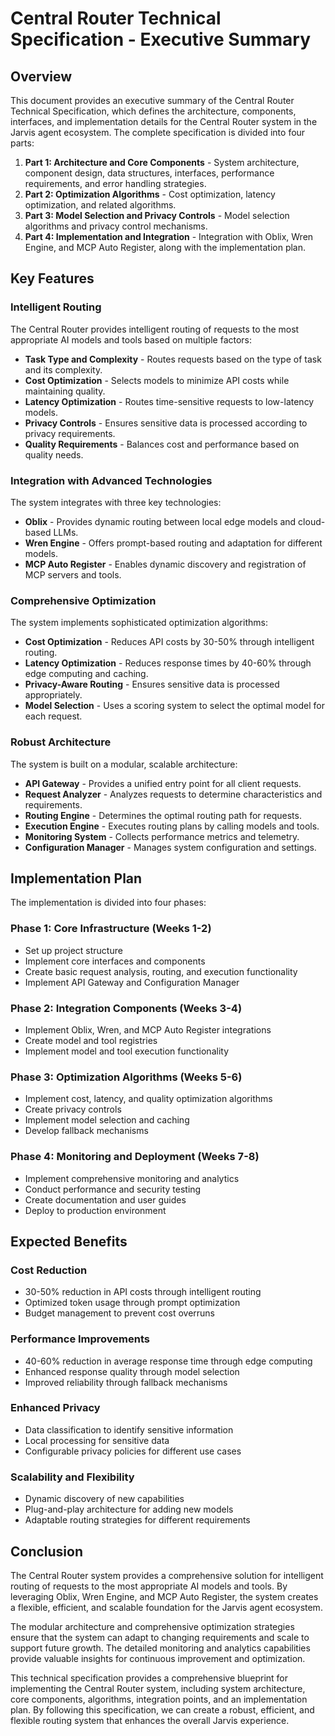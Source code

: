 # Central Router Technical Specification - Executive Summary

## Overview

This document provides an executive summary of the Central Router Technical Specification, which defines the architecture, components, interfaces, and implementation details for the Central Router system in the Jarvis agent ecosystem. The complete specification is divided into four parts:

1. **Part 1: Architecture and Core Components** - System architecture, component design, data structures, interfaces, performance requirements, and error handling strategies.
2. **Part 2: Optimization Algorithms** - Cost optimization, latency optimization, and related algorithms.
3. **Part 3: Model Selection and Privacy Controls** - Model selection algorithms and privacy control mechanisms.
4. **Part 4: Implementation and Integration** - Integration with Oblix, Wren Engine, and MCP Auto Register, along with the implementation plan.

## Key Features

### Intelligent Routing

The Central Router provides intelligent routing of requests to the most appropriate AI models and tools based on multiple factors:

- **Task Type and Complexity** - Routes requests based on the type of task and its complexity.
- **Cost Optimization** - Selects models to minimize API costs while maintaining quality.
- **Latency Optimization** - Routes time-sensitive requests to low-latency models.
- **Privacy Controls** - Ensures sensitive data is processed according to privacy requirements.
- **Quality Requirements** - Balances cost and performance based on quality needs.

### Integration with Advanced Technologies

The system integrates with three key technologies:

- **Oblix** - Provides dynamic routing between local edge models and cloud-based LLMs.
- **Wren Engine** - Offers prompt-based routing and adaptation for different models.
- **MCP Auto Register** - Enables dynamic discovery and registration of MCP servers and tools.

### Comprehensive Optimization

The system implements sophisticated optimization algorithms:

- **Cost Optimization** - Reduces API costs by 30-50% through intelligent routing.
- **Latency Optimization** - Reduces response times by 40-60% through edge computing and caching.
- **Privacy-Aware Routing** - Ensures sensitive data is processed appropriately.
- **Model Selection** - Uses a scoring system to select the optimal model for each request.

### Robust Architecture

The system is built on a modular, scalable architecture:

- **API Gateway** - Provides a unified entry point for all client requests.
- **Request Analyzer** - Analyzes requests to determine characteristics and requirements.
- **Routing Engine** - Determines the optimal routing path for requests.
- **Execution Engine** - Executes routing plans by calling models and tools.
- **Monitoring System** - Collects performance metrics and telemetry.
- **Configuration Manager** - Manages system configuration and settings.

## Implementation Plan

The implementation is divided into four phases:

### Phase 1: Core Infrastructure (Weeks 1-2)
- Set up project structure
- Implement core interfaces and components
- Create basic request analysis, routing, and execution functionality
- Implement API Gateway and Configuration Manager

### Phase 2: Integration Components (Weeks 3-4)
- Implement Oblix, Wren, and MCP Auto Register integrations
- Create model and tool registries
- Implement model and tool execution functionality

### Phase 3: Optimization Algorithms (Weeks 5-6)
- Implement cost, latency, and quality optimization algorithms
- Create privacy controls
- Implement model selection and caching
- Develop fallback mechanisms

### Phase 4: Monitoring and Deployment (Weeks 7-8)
- Implement comprehensive monitoring and analytics
- Conduct performance and security testing
- Create documentation and user guides
- Deploy to production environment

## Expected Benefits

### Cost Reduction
- 30-50% reduction in API costs through intelligent routing
- Optimized token usage through prompt optimization
- Budget management to prevent cost overruns

### Performance Improvements
- 40-60% reduction in average response time through edge computing
- Enhanced response quality through model selection
- Improved reliability through fallback mechanisms

### Enhanced Privacy
- Data classification to identify sensitive information
- Local processing for sensitive data
- Configurable privacy policies for different use cases

### Scalability and Flexibility
- Dynamic discovery of new capabilities
- Plug-and-play architecture for adding new models
- Adaptable routing strategies for different requirements

## Conclusion

The Central Router system provides a comprehensive solution for intelligent routing of requests to the most appropriate AI models and tools. By leveraging Oblix, Wren Engine, and MCP Auto Register, the system creates a flexible, efficient, and scalable foundation for the Jarvis agent ecosystem.

The modular architecture and comprehensive optimization strategies ensure that the system can adapt to changing requirements and scale to support future growth. The detailed monitoring and analytics capabilities provide valuable insights for continuous improvement and optimization.

This technical specification provides a comprehensive blueprint for implementing the Central Router system, including system architecture, core components, algorithms, integration points, and an implementation plan. By following this specification, we can create a robust, efficient, and flexible routing system that enhances the overall Jarvis experience.
